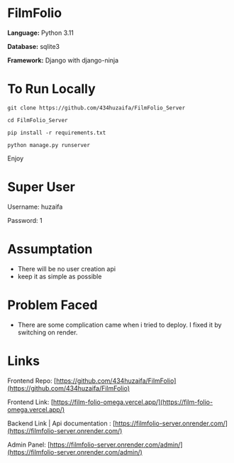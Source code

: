 # FilmFolio

**Language:** Python 3.11

**Database:** sqlite3

**Framework:** Django with django-ninja

# To Run Locally

```
git clone https://github.com/434huzaifa/FilmFolio_Server
```

```
cd FilmFolio_Server
```

```
pip install -r requirements.txt
```

```
python manage.py runserver
```

Enjoy

# Super User

Username: huzaifa

Password: 1

# Assumptation

- There will be no user creation api
- keep it as simple as possible

# Problem Faced

- There are some complication came when i tried to deploy. I fixed it by switching on render.

# Links

Frontend Repo: [https://github.com/434huzaifa/FilmFolio](https://github.com/434huzaifa/FilmFolio)

Frontend Link: [https://film-folio-omega.vercel.app/](https://film-folio-omega.vercel.app/)

Backend Link | Api documentation : [https://filmfolio-server.onrender.com/](https://filmfolio-server.onrender.com/)

Admin Panel: [https://filmfolio-server.onrender.com/admin/](https://filmfolio-server.onrender.com/admin/)
